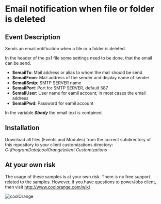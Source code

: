 # Email notification when file or folder is deleted

## Event Description
Sends an email notification when a file or a folder is deleted.

In the header of the ps1 file some settings need to be done, that the email can be send.  
* **$emailTo**: Mail address or alias to whom the mail should be send.   
* **$emailFrom**: Mail address of the sender and display name of sender
* **$emailSmtp**: SMTP SERVER name
* **$emailPort**: Port for SMTP SERVER, default 587
* **$emailUser**: User name for eamil account; in most cases the email address
* **$emailPwd**: Password for eamil account

In the variable ***$body*** the email text is contained.

## Installation
Download all files (Events and Modules) from the current subdirectory of this repository to your client customizations directory: *C:\ProgramData\coolOrange\client Customizations*

## At your own risk
The usage of these samples is at your own risk. There is no free support related to the samples. However, if you have questions to powerJobs client, then visit http://www.coolorange.com/wiki

![coolOrange](https://i.ibb.co/NmnmjDT/Logo-CO-Full-colore-RGB-short-Payoff.png)